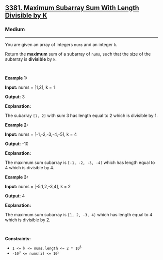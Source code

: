 <h2><a href="https://leetcode.com/problems/maximum-subarray-sum-with-length-divisible-by-k">3381. Maximum Subarray Sum With Length Divisible by K</a></h2><h3>Medium</h3><hr><p>You are given an array of integers <code>nums</code> and an integer <code>k</code>.</p>

<p>Return the <strong>maximum</strong> sum of a <span data-keyword="subarray-nonempty">subarray</span> of <code>nums</code>, such that the size of the subarray is <strong>divisible</strong> by <code>k</code>.</p>

<p>&nbsp;</p>
<p><strong class="example">Example 1:</strong></p>

<div class="example-block">
<p><strong>Input:</strong> <span class="example-io">nums = [1,2], k = 1</span></p>

<p><strong>Output:</strong> <span class="example-io">3</span></p>

<p><strong>Explanation:</strong></p>

<p>The subarray <code>[1, 2]</code> with sum 3 has length equal to 2 which is divisible by 1.</p>
</div>

<p><strong class="example">Example 2:</strong></p>

<div class="example-block">
<p><strong>Input:</strong> <span class="example-io">nums = [-1,-2,-3,-4,-5], k = 4</span></p>

<p><strong>Output:</strong> <span class="example-io">-10</span></p>

<p><strong>Explanation:</strong></p>

<p>The maximum sum subarray is <code>[-1, -2, -3, -4]</code> which has length equal to 4 which is divisible by 4.</p>
</div>

<p><strong class="example">Example 3:</strong></p>

<div class="example-block">
<p><strong>Input:</strong> <span class="example-io">nums = [-5,1,2,-3,4], k = 2</span></p>

<p><strong>Output:</strong> <span class="example-io">4</span></p>

<p><strong>Explanation:</strong></p>

<p>The maximum sum subarray is <code>[1, 2, -3, 4]</code> which has length equal to 4 which is divisible by 2.</p>
</div>

<p>&nbsp;</p>
<p><strong>Constraints:</strong></p>

<ul>
	<li><code>1 &lt;= k &lt;= nums.length &lt;= 2 * 10<sup>5</sup></code></li>
	<li><code>-10<sup>9</sup> &lt;= nums[i] &lt;= 10<sup>9</sup></code></li>
</ul>

